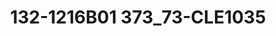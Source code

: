 ---
title: 132-1216B01 373_73-CLE1035
image: 132-1216B01 373_73-CLE1035.jpg
brand: sposo
layout: vestito
---